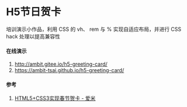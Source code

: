 # H5节日贺卡
培训演示小作品，利用 CSS 的 vh、 rem 与 % 实现自适应布局，并进行 CSS hack 处理以提高兼容性


#### 在线演示
1. http://ambit.gitee.io/h5-greeting-card/
2. https://ambit-tsai.github.io/h5-greeting-card/


#### 参考
1. <a href="https://www.imooc.com/learn/597/" target="_blank">HTML5+CSS3实现春节贺卡 - 爱米</a>
